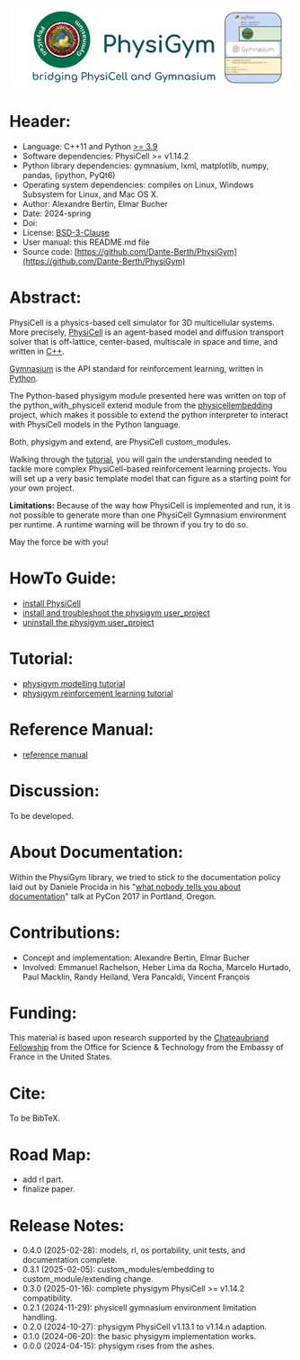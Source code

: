 <!--
# find files with traling spaces:
find . -type f -exec egrep -l " +$" {} \;

# tag commit
git tag -a v0.0.0 -m'version 0.0.0'
git push --tag
-->

![physigym logo & title](man/img/physigym_title_v0.0.0.png)


# Header:

+ Language: C++11 and Python [>= 3.9](https://devguide.python.org/versions/)
+ Software dependencies: PhysiCell >= v1.14.2
+ Python library dependencies: gymnasium, lxml, matplotlib, numpy, pandas, (ipython, PyQt6)
+ Operating system dependencies: compiles on Linux, Windows Subsystem for Linux, and Mac OS X.
+ Author: Alexandre Bertin, Elmar Bucher
+ Date: 2024-spring
+ Doi:
+ License: [BSD-3-Clause](https://en.wikipedia.org/wiki/BSD_licenses)
+ User manual: this README.md file
+ Source code: [https://github.com/Dante-Berth/PhysiGym](https://github.com/Dante-Berth/PhysiGym)


# Abstract:

PhysiCell is a physics-based cell simulator for 3D multicellular systems.
More precisely, [PhysiCell](https://github.com/MathCancer/PhysiCell) is an agent-based model and diffusion transport solver that is off-lattice, center-based, multiscale in space and time, and written in [C++](https://en.wikipedia.org/wiki/C%2B%2B).

[Gymnasium](https://gymnasium.farama.org/main/) is the API standard for reinforcement learning, written in [Python](https://en.wikipedia.org/wiki/Python_(programming_language)).

The Python-based physigym module presented here was written on top of the python_with_physicell extend module from the [physicellembedding](https://github.com/elmbeech/physicellembedding) project, which makes it possible to extend the python interpreter to interact with PhysiCell models in the Python language.

Both, physigym and extend, are PhysiCell custom_modules.

Walking through the [tutorial](https://github.com/Dante-Berth/PhysiGym/blob/main/man/TUTORIAL_physigym.md), you will gain the understanding needed to tackle more complex PhysiCell-based reinforcement learning projects.
You will set up a very basic template model that can figure as a starting point for your own project.

**Limitations:** Because of the way how PhysiCell is implemented and run, it is not possible to generate more than one PhysiCell Gymnasium environment per runtime. A runtime warning will be thrown if you try to do so.

May the force be with you!


# HowTo Guide:

+ [install PhysiCell](https://github.com/Dante-Berth/PhysiGym/blob/main/man/HOWTO_physicell.md)
+ [install and troubleshoot the physigym user_project](https://github.com/Dante-Berth/PhysiGym/blob/main/man/HOWTO_physigym.md)
+ [uninstall the physigym user_project](https://github.com/Dante-Berth/PhysiGym/blob/main/man/HOWTO_purge.md)


# Tutorial:

+ [physigym modelling tutorial](https://github.com/Dante-Berth/PhysiGym/blob/main/man/TUTORIAL_physigym_model.md)
+ [physigym reinforcement learning tutorial](https://github.com/Dante-Berth/PhysiGym/blob/main/man/TUTORIAL_physigym_rl.md)


# Reference Manual:

+ [reference manual](https://github.com/Dante-Berth/PhysiGym/blob/main/man/REFERENCE.md)


# Discussion:

To be developed.


# About Documentation:

Within the PhysiGym library, we tried to stick to the documentation policy laid out by Daniele Procida in his "[what nobody tells you about documentation](https://www.youtube.com/watch?v=azf6yzuJt54)" talk at PyCon 2017 in Portland, Oregon.


# Contributions:

+ Concept and implementation: Alexandre Bertin, Elmar Bucher
+ Involved: Emmanuel Rachelson, Heber Lima da Rocha, Marcelo Hurtado, Paul Macklin, Randy Heiland, Vera Pancaldi, Vincent François


# Funding:

This material is based upon research supported by the [Chateaubriand Fellowship](https://chateaubriand-fellowship.org/) from the Office for Science & Technology from the Embassy of France in the United States.


# Cite:

To be BibTeX.


# Road Map:

+ add rl part.
+ finalize paper.

# Release Notes:

+ 0.4.0 (2025-02-28): models, rl, os portability, unit tests, and documentation complete.
+ 0.3.1 (2025-02-05): custom_modules/embedding to custom_module/extending change.
+ 0.3.0 (2025-01-16): complete physigym PhysiCell >= v1.14.2 compatibility.
+ 0.2.1 (2024-11-29): physicell gymnasium environment limitation handling.
+ 0.2.0 (2024-10-27): physigym PhysiCell v1.13.1 to v1.14.n adaption.
+ 0.1.0 (2024-06-20): the basic physigym implementation works.
+ 0.0.0 (2024-04-15): physigym rises from the ashes.


